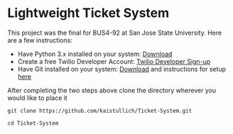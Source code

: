 # Lightweight Ticket System

This project was the final for BUS4-92 at San Jose State University. Here are a few instructions:
 
* Have Python 3.x installed on your system: [Download](https://www.python.org/downloads/)   
 * Create a free Twilio Developer Account: [Twilio Developer Sign-up](https://www.twilio.com/try-twilio)
 * Have Git installed on your system: [Download](https://git-scm.com/downloads) and instructions for setup [here](https://git-scm.com/book/en/v2)

After completing the two steps above clone the directory wherever you would like to place it

`git clone https://github.com/kaistullich/Ticket-System.git`

`cd Ticket-System`
